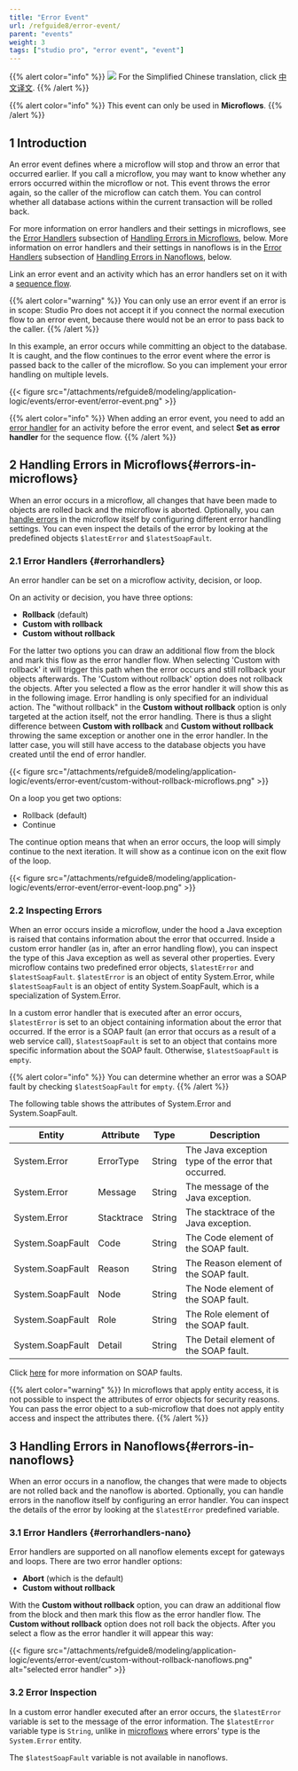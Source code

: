 ```yaml
---
title: "Error Event"
url: /refguide8/error-event/
parent: "events"
weight: 3
tags: ["studio pro", "error event", "event"]
---
```


{{% alert color="info" %}}
<img src="/attachments/china.png" style="display: inline-block; margin: 0" /> For the Simplified Chinese translation, click [中文译文](https://cdn.mendix.tencent-cloud.com/documentation/refguide8/error-event.pdf).
{{% /alert %}}

{{% alert color="info" %}}
This event can only be used in **Microflows**.
{{% /alert %}}

## 1 Introduction

An error event defines where a microflow will stop and throw an error that occurred earlier. If you call a microflow, you may want to know whether any errors occurred within the microflow or not. This event throws the error again, so the caller of the microflow can catch them. You can control whether all database actions within the current transaction will be rolled back.

For more information on error handlers and their settings in microflows, see the [Error Handlers](#errorhandlers) subsection of [Handling Errors in Microflows](#errors-in-microflows), below. More information on error handlers and their settings in nanoflows is in the [Error Handlers](#errorhandlers-nano) subsection of [Handling Errors in Nanoflows](#errors-in-nanoflows), below.

Link an error event and an activity which has an error handlers set on it with a [sequence flow](/refguide8/sequence-flow/).

{{% alert color="warning" %}}
You can only use an error event if an error is in scope: Studio Pro does not accept it if you connect the normal execution flow to an error event, because there would not be an error to pass back to the caller.
{{% /alert %}}

In this example, an error occurs while committing an object to the database. It is caught, and the flow continues to the error event where the error is passed back to the caller of the microflow. So you can implement your error handling on multiple levels.

{{< figure src="/attachments/refguide8/modeling/application-logic/events/error-event/error-event.png" >}}

{{% alert color="info" %}}
When adding an error event, you need to add an [error handler](#errorhandlers) for an activity before the error event, and select **Set as error handler** for the sequence flow.
{{% /alert %}}

## 2 Handling Errors in Microflows{#errors-in-microflows}

When an error occurs in a microflow, all changes that have been made to objects are rolled back and the microflow is aborted. Optionally, you can [handle errors](/howto8/logic-business-rules/set-up-error-handling/) in the microflow itself by configuring different error handling settings. You can even inspect the details of the error by looking at the predefined objects `$latestError` and `$latestSoapFault`.

### 2.1 Error Handlers {#errorhandlers}

An error handler can be set on a microflow activity, decision, or loop.

On an activity or decision, you have three options:

*   **Rollback** (default)
*   **Custom with rollback**
*   **Custom without rollback**

For the latter two options you can draw an additional flow from the block and mark this flow as the error handler flow. When selecting 'Custom with rollback' it will trigger this path when the error occurs and still rollback your objects afterwards. The 'Custom without rollback' option does not rollback the objects. After you selected a flow as the error handler it will show this as in the following image.
Error handling is only specified for an individual action. The "without rollback" in the **Custom without rollback** option is only targeted at the action itself, not the error handling. There is thus a slight difference between **Custom with rollback** and **Custom without rollback** throwing the same exception or another one in the error handler. In the latter case, you will still have access to the database objects you have created until the end of error handler.

{{< figure src="/attachments/refguide8/modeling/application-logic/events/error-event/custom-without-rollback-microflows.png" >}}

On a loop you get two options:

*   Rollback (default)
*   Continue

The continue option means that when an error occurs, the loop will simply continue to the next iteration. It will show as a continue icon on the exit flow of the loop.

{{< figure src="/attachments/refguide8/modeling/application-logic/events/error-event/error-event-loop.png" >}}

### 2.2 Inspecting Errors

When an error occurs inside a microflow, under the hood a Java exception is raised that contains information about the error that occurred. Inside a custom error handler (as in, after an error handling flow), you can inspect the type of this Java exception as well as several other properties. Every microflow contains two predefined error objects, `$latestError` and `$latestSoapFault`. `$latestError` is an object of entity System.Error, while `$latestSoapFault` is an object of entity System.SoapFault, which is a specialization of System.Error.

In a custom error handler that is executed after an error occurs, `$latestError` is set to an object containing information about the error that occurred. If the error is a SOAP fault (an error that occurs as a result of a web service call), `$latestSoapFault` is set to an object that contains more specific information about the SOAP fault. Otherwise, `$latestSoapFault` is `empty`.

{{% alert color="info" %}}
You can determine whether an error was a SOAP fault by checking `$latestSoapFault` for `empty`.
{{% /alert %}}

The following table shows the attributes of System.Error and System.SoapFault.

| Entity | Attribute | Type | Description |
| --- | --- | --- | --- |
| System.Error | ErrorType | String | The Java exception type of the error that occurred. |
| System.Error | Message | String | The message of the Java exception. |
| System.Error | Stacktrace | String | The stacktrace of the Java exception. |
| System.SoapFault | Code | String | The Code element of the SOAP fault. |
| System.SoapFault | Reason | String | The Reason element of the SOAP fault. |
| System.SoapFault | Node | String | The Node element of the SOAP fault. |
| System.SoapFault | Role | String | The Role element of the SOAP fault. |
| System.SoapFault | Detail | String | The Detail element of the SOAP fault. |

Click [here](http://www.w3.org/TR/soap12-part1/#soapfault) for more information on SOAP faults.

{{% alert color="warning" %}}
In microflows that apply entity access, it is not possible to inspect the attributes of error objects for security reasons. You can pass the error object to a sub-microflow that does not apply entity access and inspect the attributes there.
{{% /alert %}}

## 3 Handling Errors in Nanoflows{#errors-in-nanoflows}

When an error occurs in a nanoflow, the changes that were made to objects are not rolled back and the nanoflow is aborted. Optionally, you can handle errors in the nanoflow itself by configuring an error handler. You can inspect the details of the error by looking at the `$latestError` predefined variable.

### 3.1 Error Handlers {#errorhandlers-nano}

Error handlers are supported on all nanoflow elements except for gateways and loops. There are two error handler options:

*  **Abort** (which is the default)
*  **Custom without rollback**

With the **Custom without rollback** option, you can draw an additional flow from the block and then mark this flow as the error handler flow. The **Custom without rollback** option does not roll back the objects. After you select a flow as the error handler it will appear this way:

{{< figure src="/attachments/refguide8/modeling/application-logic/events/error-event/custom-without-rollback-nanoflows.png" alt="selected error handler" >}}

### 3.2 Error Inspection

In a custom error handler executed after an error occurs, the `$latestError` variable is set to the message of the error information. The `$latestError` variable type is `String`, unlike in [microflows](/refguide8/microflows/) where errors' type is the `System.Error` entity.

The `$latestSoapFault` variable is not available in nanoflows.
